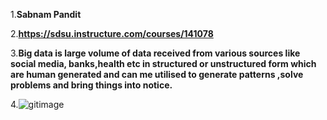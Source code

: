 1.**Sabnam Pandit**

2.**https://sdsu.instructure.com/courses/141078**

3.**Big data is large volume of data received from various sources like social media, banks,health etc in structured or unstructured form which are human generated and can me utilised
to generate patterns ,solve problems and bring things into notice.**

4.![gitimage](https://github.com/Sabnam-Pandit/BDA594-Sabnam/gitimage.jp2)
